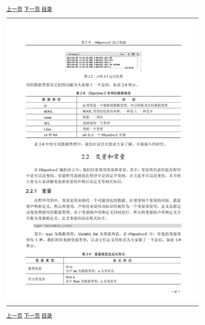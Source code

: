 [上一页](059.md) [下一页](061.md) [目录](../README.md)

***

![060](../images/060.png)

***

[上一页](059.md) [下一页](061.md) [目录](../README.md)